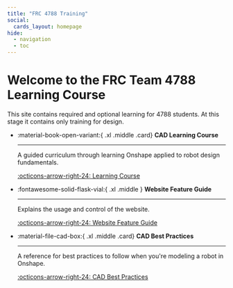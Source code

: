 ```yaml
---
title: "FRC 4788 Training"
social:
  cards_layout: homepage
hide:
  - navigation
  - toc
---
```


# Welcome to the FRC Team 4788 Learning Course 

This site contains required and optional learning for 4788 students. At this stage it contains only training for design.

<div class="grid cards" markdown>

-   :material-book-open-variant:{ .xl .middle .card} **CAD Learning Course**

    ---

    A guided curriculum through learning Onshape applied to robot design fundamentals. 

    [:octicons-arrow-right-24: Learning Course](learning-course/index.md)

</div>

<div class="grid cards" markdown>

-   :fontawesome-solid-flask-vial:{ .xl .middle } **Website Feature Guide**
  
    ---
    
    Explains the usage and control of the website.
    
    [:octicons-arrow-right-24: Website Feature Guide](website-feature-guide.md)




- :material-file-cad-box:{ .xl .middle .card} **CAD Best Practices**

    ---

    A reference for best practices to follow when you're modeling a robot in Onshape.

    [:octicons-arrow-right-24: CAD Best Practices](best-practices/index.md)


</div>


<br>
